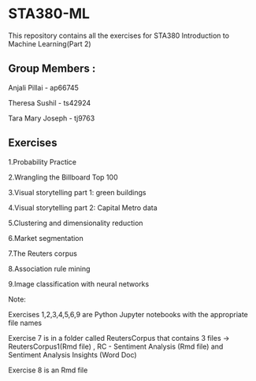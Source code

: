 # STA380-ML

This repository contains all the exercises for STA380 Introduction to Machine Learning(Part 2)

## Group Members : 

Anjali Pillai - ap66745 
                
Theresa Sushil - ts42924      
                
Tara Mary Joseph - tj9763  

## Exercises

1.Probability Practice

2.Wrangling the Billboard Top 100

3.Visual storytelling part 1: green buildings

4.Visual storytelling part 2: Capital Metro data

5.Clustering and dimensionality reduction

6.Market segmentation

7.The Reuters corpus

8.Association rule mining

9.Image classification with neural networks

Note: 

Exercises 1,2,3,4,5,6,9 are Python Jupyter notebooks with the appropriate file names

Exercise 7 is in a folder called ReutersCorpus that contains 3 files -> ReutersCorpus1(Rmd file) , RC - Sentiment Analysis (Rmd file) and Sentiment Analysis Insights (Word Doc)
      
Exercise 8 is an Rmd file

                
